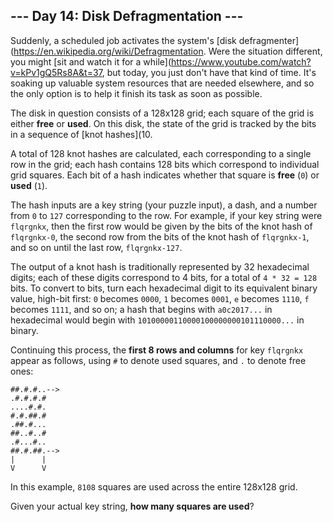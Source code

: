 ## --- Day 14: Disk Defragmentation ---
Suddenly, a scheduled job activates the system's [disk defragmenter](https://en.wikipedia.org/wiki/Defragmentation. Were the situation different, you might [sit and watch it for a while](https://www.youtube.com/watch?v=kPv1gQ5Rs8A&t=37, but today, you just don't have that kind of time. It's soaking up valuable system resources that are needed elsewhere, and so the only option is to help it finish its task as soon as possible.
 
The disk in question consists of a 128x128 grid; each square of the grid is either **free** or **used**. On this disk, the state of the grid is tracked by the bits in a sequence of [knot hashes](10.
 
A total of 128 knot hashes are calculated, each corresponding to a single row in the grid; each hash contains 128 bits which correspond to individual grid squares. Each bit of a hash indicates whether that square is **free** (`0`) or **used** (`1`).
 
The hash inputs are a key string (your puzzle input), a dash, and a number from `0` to `127` corresponding to the row. For example, if your key string were `flqrgnkx`, then the first row would be given by the bits of the knot hash of `flqrgnkx-0`, the second row from the bits of the knot hash of `flqrgnkx-1`, and so on until the last row, `flqrgnkx-127`.
 
The output of a knot hash is traditionally represented by 32 hexadecimal digits; each of these digits correspond to 4 bits, for a total of `4 * 32 = 128` bits. To convert to bits, turn each hexadecimal digit to its equivalent binary value, high-bit first: `0` becomes `0000`, `1` becomes `0001`, `e` becomes `1110`, `f` becomes `1111`, and so on; a hash that begins with `a0c2017...` in hexadecimal would begin with `10100000110000100000000101110000...` in binary.
 
Continuing this process, the **first 8 rows and columns** for key `flqrgnkx` appear as follows, using `#` to denote used squares, and `.` to denote free ones:
 
```
##.#.#..-->
.#.#.#.#   
....#.#.   
#.#.##.#   
.##.#...   
##..#..#   
.#...#..   
##.#.##.-->
|      |   
V      V
```
 
In this example, `8108` squares are used across the entire 128x128 grid.
 
Given your actual key string, **how many squares are used**?
 